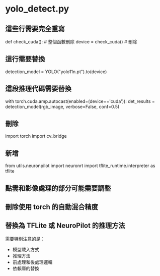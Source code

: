 # yolo_detect.py

## 這些行需要完全重寫
def check_cuda():  # 整個函數刪除
device = check_cuda()  # 刪除

## 這行需要替換
detection_model = YOLO("yolo11n.pt").to(device)

## 這段推理代碼需要替換
with torch.cuda.amp.autocast(enabled=(device=='cuda')):
    det_results = detection_model(rgb_image, verbose=False, conf=0.5)

## 刪除
import torch
import cv_bridge

## 新增
from utils.neuronpilot import neuronrt
import tflite_runtime.interpreter as tflite

## 點雲和影像處理的部分可能需要調整
## 刪除使用 torch 的自動混合精度
## 替換為 TFLite 或 NeuroPilot 的推理方法

需要特別注意的是：
* 模型載入方式
* 推理方法
* 前處理和後處理邏輯
* 依賴庫的替換
